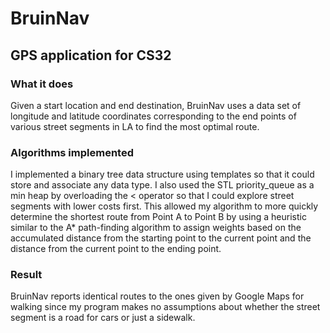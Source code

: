 # BruinNav
## GPS application for CS32

### What it does
Given a start location and end destination, BruinNav uses a data set of
longitude and latitude coordinates corresponding to the end points of various
street segments in LA to find the most optimal route. 
### Algorithms implemented
I implemented a binary tree data structure using templates so that it could 
store and associate any data type. I also used the STL priority_queue as a 
min heap by overloading the < operator so that I could explore street segments
with lower costs first. This allowed my algorithm to more quickly determine the 
shortest route from Point A to Point B by using a heuristic similar to the A* 
path-finding algorithm to assign weights based on the accumulated distance from 
the starting point to the current point and the distance from the current point
to the ending point. 
### Result
BruinNav reports identical routes to the ones given by Google Maps for walking
since my program makes no assumptions about whether the street segment is a road 
for cars or just a sidewalk.
